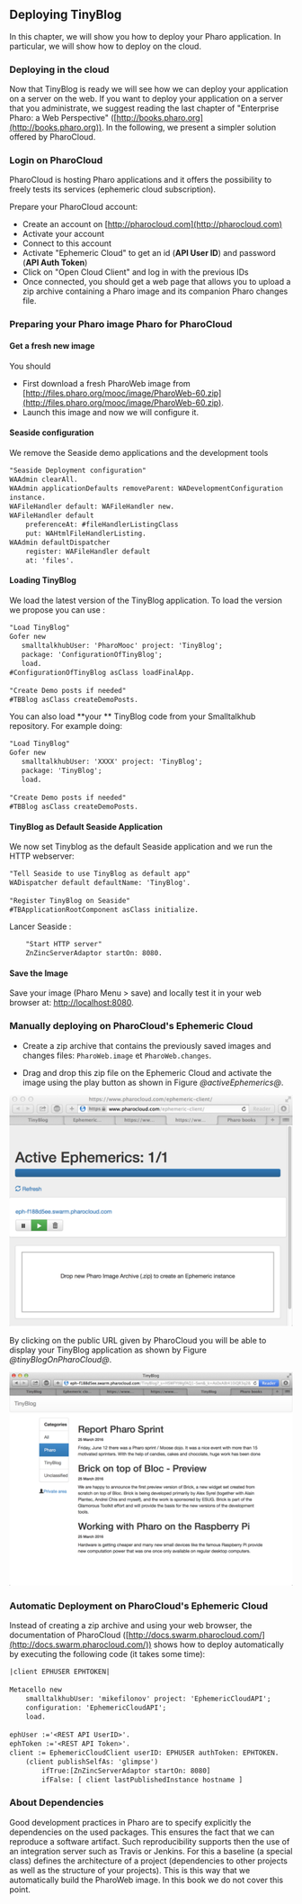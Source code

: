 ## Deploying TinyBlog


In this chapter, we will show you how to deploy your Pharo application. In particular, we will show how to deploy on the cloud.

### Deploying in the cloud


Now that TinyBlog is ready we will see how we can deploy your application on a server on the web.
If you want to deploy your application on a server that you administrate, we suggest reading the last chapter of
 "Enterprise Pharo: a Web Perspective" ([http://books.pharo.org](http://books.pharo.org)).
In the following, we present a simpler solution offered by PharoCloud.

### Login on PharoCloud

PharoCloud is hosting Pharo applications and it offers the possibility to freely tests its services \(ephemeric cloud subscription\).

Prepare your PharoCloud account:
- Create an account on [http://pharocloud.com](http://pharocloud.com)
- Activate your account
- Connect to this account
- Activate "Ephemeric Cloud" to get an id \(**API User ID**\) and password \(**API Auth Token**\)
- Click on "Open Cloud Client" and log in with the previous IDs
- Once connected, you should get a web page that allows you to upload a zip archive containing a Pharo image and its companion Pharo changes file.


### Preparing your Pharo image Pharo for PharoCloud


#### Get a fresh new image

You should
- First download a fresh PharoWeb image from [http://files.pharo.org/mooc/image/PharoWeb-60.zip](http://files.pharo.org/mooc/image/PharoWeb-60.zip).
- Launch this image and now we will configure it.


#### Seaside configuration

We remove the Seaside demo applications and the development tools

```
"Seaside Deployment configuration"
WAAdmin clearAll.
WAAdmin applicationDefaults removeParent: WADevelopmentConfiguration instance.
WAFileHandler default: WAFileHandler new.
WAFileHandler default
    preferenceAt: #fileHandlerListingClass
    put: WAHtmlFileHandlerListing.
WAAdmin defaultDispatcher
    register: WAFileHandler default
    at: 'files'.
```


#### Loading TinyBlog


We load the latest version of the TinyBlog application.
To load the version we propose you can use :

```
"Load TinyBlog"
Gofer new
   smalltalkhubUser: 'PharoMooc' project: 'TinyBlog';
   package: 'ConfigurationOfTinyBlog';
   load.
#ConfigurationOfTinyBlog asClass loadFinalApp.

"Create Demo posts if needed"
#TBBlog asClass createDemoPosts.
```


You can also load **your **  TinyBlog code from your Smalltalkhub repository.
For example doing:

```
"Load TinyBlog"
Gofer new
   smalltalkhubUser: 'XXXX' project: 'TinyBlog';
   package: 'TinyBlog';
   load.

"Create Demo posts if needed"
#TBBlog asClass createDemoPosts.
```


#### TinyBlog as Default Seaside Application

We now set Tinyblog as the default Seaside application and we run the HTTP webserver:

```
"Tell Seaside to use TinyBlog as default app"
WADispatcher default defaultName: 'TinyBlog'.

"Register TinyBlog on Seaside"
#TBApplicationRootComponent asClass initialize.
```


Lancer Seaside :

```
	"Start HTTP server"
	ZnZincServerAdaptor startOn: 8080.
```


#### Save the Image

Save your image  (Pharo Menu > save) and locally test it in your web browser at: [http://localhost:8080](http://localhost:8080).

### Manually deploying on PharoCloud's Ephemeric Cloud


- Create a zip archive that contains the previously saved images and changes files: `PharoWeb.image` et `PharoWeb.changes`.


- Drag and drop this zip file on the Ephemeric Cloud and activate the image using the play button as shown in Figure *@activeEphemerics@*.


![Ephemeric Cloud administration Pharo image. % width=85&label=activeEphemerics](figures/ActiveEphemerics.png)

By clicking on the public URL given by PharoCloud you will be able to display your TinyBlog application as shown by Figure *@tinyBlogOnPharoCloud@*.

![Your TinyBlog Application on PharoCloud. % width=85&label=tinyBlogOnPharoCloud](figures/TinyBlogOnPharoCloud.png)

### Automatic Deployment on PharoCloud's Ephemeric Cloud


Instead of creating a zip archive and using your web browser, the documentation of
 PharoCloud ([http://docs.swarm.pharocloud.com/](http://docs.swarm.pharocloud.com/)) shows how to deploy automatically by executing the following code (it takes some time):

```
|client EPHUSER EPHTOKEN|

Metacello new
	smalltalkhubUser: 'mikefilonov' project: 'EphemericCloudAPI';
	configuration: 'EphemericCloudAPI';
	load.

ephUser :='<REST API UserID>'.
ephToken :='<REST API Token>'.
client := EphemericCloudClient userID: EPHUSER authToken: EPHTOKEN.
	(client publishSelfAs: 'glimpse')
		ifTrue:[ZnZincServerAdaptor startOn: 8080]
		ifFalse: [ client lastPublishedInstance hostname ]
```



### About Dependencies


Good development practices in Pharo are to specify explicitly the dependencies on the used packages.
This ensures the fact that we can reproduce a software artifact.
Such reproducibility supports then the use of an integration server such as Travis or Jenkins.
For this a baseline (a special class) defines the architecture of a project \(dependencies to other projects as well as the structure of your projects).
This is this way that we automatically build the PharoWeb image.
In this book we do not cover this point.
